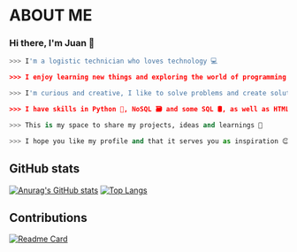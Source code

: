 # ABOUT ME
### Hi there, I'm Juan 👋
```python
>>> I'm a logistic technician who loves technology 💻

>>> I enjoy learning new things and exploring the world of programming 🌎

>>> I'm curious and creative, I like to solve problems and create solutions 🧠

>>> I have skills in Python 🐍, NoSQL 🗃️ and some SQL 🛢️, as well as HTML, CSS and a bit of JavaScript 🌐

>>> This is my space to share my projects, ideas and learnings 🚀

>>> I hope you like my profile and that it serves you as inspiration 😊
```

## GitHub stats


[![Anurag's GitHub stats](https://github-readme-stats.vercel.app/api?username=jesparzarom&theme=tokyonight)](https://github.com/jesparzarom)
[![Top Langs](https://github-readme-stats.vercel.app/api/top-langs/?username=jesparzarom&layout=compact&theme=tokyonight)](https://github.com/Jesparzarom)

## Contributions
[![Readme Card](https://github-readme-stats.vercel.app/api/pin/?username=Jesparzarom&repo=python-docs-es&theme=cobalt)](https://github.com/Jesparzarom/python-docs-es)
